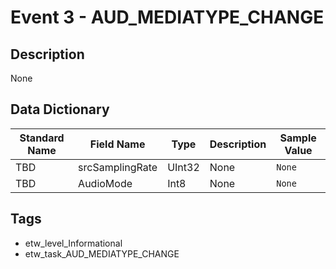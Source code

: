 # Event 3 - AUD_MEDIATYPE_CHANGE

## Description
None

## Data Dictionary
|Standard Name|Field Name|Type|Description|Sample Value|
|---|---|---|---|---|
|TBD|srcSamplingRate|UInt32|None|`None`|
|TBD|AudioMode|Int8|None|`None`|

## Tags
* etw_level_Informational
* etw_task_AUD_MEDIATYPE_CHANGE